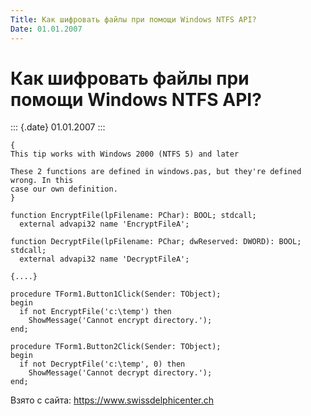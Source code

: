 ```yaml
---
Title: Как шифровать файлы при помощи Windows NTFS API?
Date: 01.01.2007
---
```



Как шифровать файлы при помощи Windows NTFS API?
================================================

::: {.date}
01.01.2007
:::

    {
    This tip works with Windows 2000 (NTFS 5) and later
     
    These 2 functions are defined in windows.pas, but they're defined wrong. In this
    case our own definition.
    }
     
    function EncryptFile(lpFilename: PChar): BOOL; stdcall;
      external advapi32 name 'EncryptFileA';
     
    function DecryptFile(lpFilename: PChar; dwReserved: DWORD): BOOL; stdcall;
      external advapi32 name 'DecryptFileA';
     
    {....}
     
    procedure TForm1.Button1Click(Sender: TObject);
    begin
      if not EncryptFile('c:\temp') then
        ShowMessage('Cannot encrypt directory.');
    end;
     
    procedure TForm1.Button2Click(Sender: TObject);
    begin
      if not DecryptFile('c:\temp', 0) then
        ShowMessage('Cannot decrypt directory.');
    end;

Взято с сайта: <https://www.swissdelphicenter.ch>
